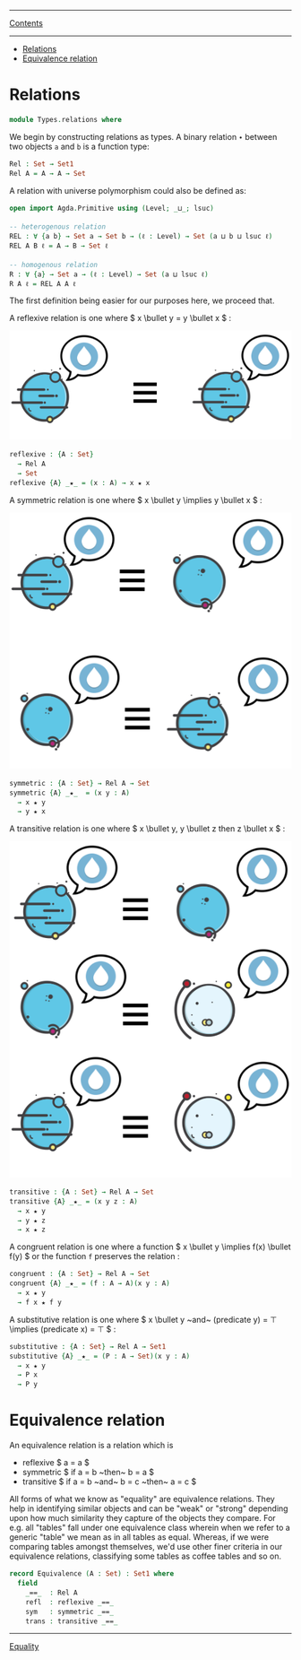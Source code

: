 ****
[Contents](contents.html)

<!-- START doctoc generated TOC please keep comment here to allow auto update -->
<!-- DON'T EDIT THIS SECTION, INSTEAD RE-RUN doctoc TO UPDATE -->
****

- [Relations](#relations)
- [Equivalence relation](#equivalence-relation)

<!-- END doctoc generated TOC please keep comment here to allow auto update -->


# Relations

```agda
module Types.relations where
```

We begin by constructing relations as types. A binary relation `∙` between two objects `a` and `b` is a function type:

```agda
Rel : Set → Set1
Rel A = A → A → Set
```

A relation with universe polymorphism could also be defined as:

```agda
open import Agda.Primitive using (Level; _⊔_; lsuc)

-- heterogenous relation
REL : ∀ {a b} → Set a → Set b → (ℓ : Level) → Set (a ⊔ b ⊔ lsuc ℓ)
REL A B ℓ = A → B → Set ℓ

-- homogenous relation
R : ∀ {a} → Set a → (ℓ : Level) → Set (a ⊔ lsuc ℓ)
R A ℓ = REL A A ℓ
```

The first definition being easier for our purposes here, we proceed that.

A reflexive relation is one where $ x \bullet y = y \bullet x $ :

![refl](refl.png)

```agda
reflexive : {A : Set}
  → Rel A
  → Set
reflexive {A} _★_ = (x : A) → x ★ x
```

A symmetric relation is one where $ x \bullet y \implies y \bullet x $ :

![symmetric](symmetric.png)

```agda
symmetric : {A : Set} → Rel A → Set
symmetric {A} _★_  = (x y : A)
  → x ★ y
  → y ★ x
```

A transitive relation is one where $ x \bullet y, y \bullet z then z \bullet x $ :

![transitive](transitive.png)

```agda
transitive : {A : Set} → Rel A → Set
transitive {A} _★_ = (x y z : A)
  → x ★ y
  → y ★ z
  → x ★ z
```

A congruent relation is one where a function $ x \bullet y \implies f(x) \bullet f(y) $ or the function `f` preserves the relation :

```agda
congruent : {A : Set} → Rel A → Set
congruent {A} _★_ = (f : A → A)(x y : A)
  → x ★ y
  → f x ★ f y
```
A substitutive relation is one where $ x \bullet y ~and~ (predicate y) = ⊤ \implies (predicate x) = ⊤ $ :

```agda
substitutive : {A : Set} → Rel A → Set1
substitutive {A} _★_ = (P : A → Set)(x y : A)
  → x ★ y
  → P x
  → P y
```

# Equivalence relation

An equivalence relation is a relation which is
- reflexive $ a = a $
- symmetric $ if a = b ~then~ b = a $
- transitive $ if a = b ~and~ b = c ~then~ a = c $

All forms of what we know as "equality" are equivalence relations. They help in identifying similar objects and can be "weak" or "strong" depending upon how much similarity they capture of the objects they compare. For e.g. all "tables" fall under one equivalence class wherein when we refer to a generic "table" we mean as in all tables as equal. Whereas, if we were comparing tables amongst themselves, we'd use other finer criteria in our equivalence relations, classifying some tables as coffee tables and so on.

```agda
record Equivalence (A : Set) : Set1 where
  field
    _==_  : Rel A
    refl  : reflexive _==_
    sym   : symmetric _==_
    trans : transitive _==_
```


****
[Equality](./Types.equality.html)
